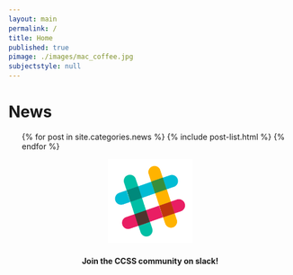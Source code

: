 ```yaml
---
layout: main
permalink: /
title: Home
published: true
pimage: ./images/mac_coffee.jpg
subjectstyle: null
---
```

<div class="content-wrap">
	<div class='feed'>
		<h1 class='skinny-underline'>News</h1>
		<div class="tiles">
		<ul class="dash-list">
			{% for post in site.categories.news %}
				{% include post-list.html %}
			{% endfor %}
		</ul>
		</div>
    </div>
    <div class='side-content' style="text-align:center;">
        <a href="https://carletoncss.slack.com/messages/announcements/" target="_blank">
    		<img src="./images/Slack-528.png" alt="Slack" height="150" width="150">
        </a>
        <h4>Join the CCSS community on slack!</h4>
    </div>
</div>
